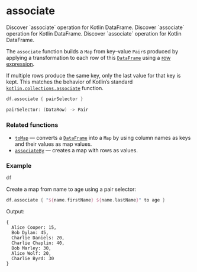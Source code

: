 # associate

<web-summary>
Discover `associate` operation for Kotlin DataFrame.
</web-summary>

<card-summary>
Discover `associate` operation for Kotlin DataFrame.
</card-summary>

<link-summary>
Discover `associate` operation for Kotlin DataFrame.
</link-summary>

<!---IMPORT org.jetbrains.kotlinx.dataframe.samples.api.collectionsInterop.AssociateSamples-->

The `associate` function builds a `Map` from key–value `Pair`s produced by applying a transformation to each row
of this [`DataFrame`](DataFrame.md)
using a [row expression](DataRow.md#row-expressions).

If multiple rows produce the same key, only the last value for that key is kept. This matches the behavior of Kotlin’s standard [`kotlin.collections.associate`](https://kotlinlang.org/api/core/kotlin-stdlib/kotlin.sequences/associate.html) function.

```kotlin
df.associate { pairSelector }

pairSelector: (DataRow) -> Pair
```

### Related functions
- [`toMap`](toMap.md) — converts a [`DataFrame`](DataFrame.md) into a `Map` by using column names as keys and their values as map values.
- [`associateBy`](associateBy.md) — creates a map with rows as values.

### Example

<!---FUN notebook_test_associate_1-->

```kotlin
df
```

<!---END-->

<inline-frame src="./resources/notebook_test_associate_1.html" width="100%" height="500px"></inline-frame>

Create a map from name to age using a pair selector:

<!---FUN notebook_test_associate_2-->

```kotlin
df.associate { "${name.firstName} ${name.lastName}" to age }
```

<!---END-->

Output:

```text
{
  Alice Cooper: 15,
  Bob Dylan: 45,
  Charlie Daniels: 20,
  Charlie Chaplin: 40,
  Bob Marley: 30,
  Alice Wolf: 20,
  Charlie Byrd: 30
}
```
